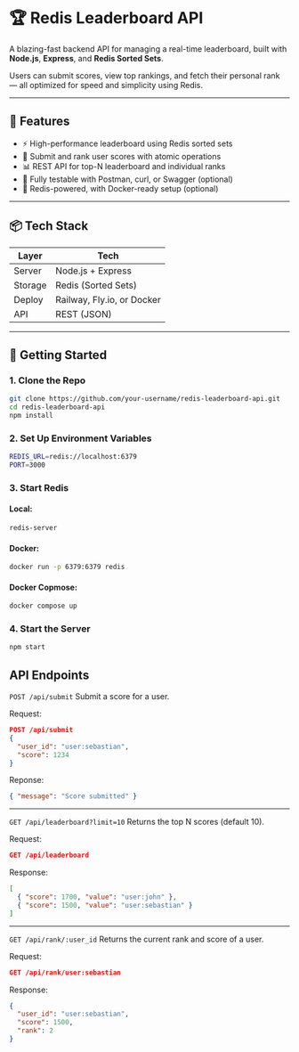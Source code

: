 # 🏆 Redis Leaderboard API

A blazing-fast backend API for managing a real-time leaderboard, built with **Node.js**, **Express**, and **Redis Sorted Sets**.

Users can submit scores, view top rankings, and fetch their personal rank — all optimized for speed and simplicity using Redis.

---

## 🔧 Features

- ⚡ High-performance leaderboard using Redis sorted sets
- 🧮 Submit and rank user scores with atomic operations
- 📊 REST API for top-N leaderboard and individual ranks
- 🧪 Fully testable with Postman, curl, or Swagger (optional)
- 🐳 Redis-powered, with Docker-ready setup (optional)

---

## 📦 Tech Stack

| Layer   | Tech             |
|---------|------------------|
| Server  | Node.js + Express |
| Storage | Redis (Sorted Sets) |
| Deploy  | Railway, Fly.io, or Docker |
| API     | REST (JSON)      |

---

## 🚀 Getting Started

### 1. Clone the Repo

```bash
git clone https://github.com/your-username/redis-leaderboard-api.git
cd redis-leaderboard-api
npm install
```

### 2. Set Up Environment Variables
```bash
REDIS_URL=redis://localhost:6379
PORT=3000
```


### 3. Start Redis
#### Local:
```bash
redis-server
```
#### Docker:
```bash
docker run -p 6379:6379 redis
```
#### Docker Copmose:
```bash
docker compose up

```

### 4. Start the Server
```bash
npm start
```

## API Endpoints
`POST /api/submit`
Submit a score for a user.

Request:
```json
POST /api/submit
{
  "user_id": "user:sebastian",
  "score": 1234
}
```
Reponse:
```json
{ "message": "Score submitted" }
```

---
`GET /api/leaderboard?limit=10`
Returns the top N scores (default 10).

Request:
```json
GET /api/leaderboard
```
Response:
```json
[
  { "score": 1700, "value": "user:john" },
  { "score": 1500, "value": "user:sebastian" }
]

```

---
`GET /api/rank/:user_id`
Returns the current rank and score of a user.

Request:
```json
GET /api/rank/user:sebastian
```
Response:
```json
{
  "user_id": "user:sebastian",
  "score": 1500,
  "rank": 2
}
```
